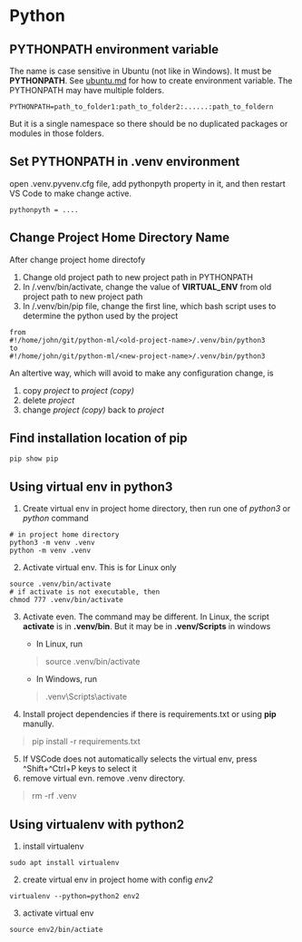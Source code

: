 # Python

## PYTHONPATH environment variable
The name is case sensitive in Ubuntu (not like in Windows). It must be __PYTHONPATH__. See [ubuntu.md](../ubumtu/ubuntu.md) for how to create environment variable. The PYTHONPATH may have multiple folders. 
```
PYTHONPATH=path_to_folder1:path_to_folder2:......:path_to_foldern
```
But it is a single namespace so there should be no duplicated packages or modules in those folders.

## Set PYTHONPATH in .venv environment

open .venv.pyvenv.cfg file, add pythonpyth property in it, and then restart VS Code to make change active.
```
pythonpyth = ....
```

## Change Project Home Directory Name
After change project home directofy
1. Change old project path to new project path in PYTHONPATH
2. In <project-home>/.venv/bin/activate, change the value of __VIRTUAL_ENV__ from old project path to new project path
3. In <project-home>/.venv/bin/pip file, change the first line, which bash script uses to determine the python used by the project
```
from
#!/home/john/git/python-ml/<old-project-name>/.venv/bin/python3
to
#!/home/john/git/python-ml/<new-project-name>/.venv/bin/python3
```
An altertive way, which will avoid to make any configuration change, is 
1. copy *project* to *project (copy)*
2. delete *project*
3. change *project (copy)* back to *project*

## Find installation location of pip
```
pip show pip
```

## Using virtual env in python3
1. Create virtual env in project home directory, then run one of *python3* or *python* command
```
# in project home directory
python3 -m venv .venv 
python -m venv .venv
```
2. Activate virtual env. This is for Linux only
```
source .venv/bin/activate
# if activate is not executable, then
chmod 777 .venv/bin/activate
```
3. Activate even. The command may be different. In Linux, the script **activate** is in **.venv/bin**. But it may be in **.venv/Scripts** in windows

    * In Linux, run
    > source .venv/bin/activate
    * In Windows, run
    > .venv\Scripts\activate

4. Install project dependencies if there is requirements.txt or using **pip** manully.
> pip install -r requirements.txt

5. If VSCode does not automatically selects the virtual env, press ^Shift+^Ctrl+P keys to select it
6. remove virtual evn. remove .venv directory.
> rm -rf .venv

## Using virtualenv with python2
1. install virtualenv
```
sudo apt install virtualenv
```
2. create virtual env in project home with config _env2_
```
virtualenv --python=python2 env2
```
3. activate virtual env
```
source env2/bin/actiate
```